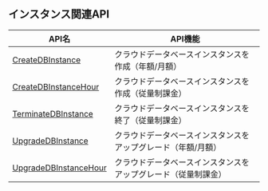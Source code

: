 ## インスタンス関連API

| API名 | API機能 |
|---------|---------|
| [CreateDBInstance](/document/api/240/31810) | クラウドデータベースインスタンスを作成（年額/月額） |
| [CreateDBInstanceHour](/document/api/240/31809) | クラウドデータベースインスタンスを作成（従量制課金） |
| [TerminateDBInstance](/document/api/240/31808) | クラウドデータベースインスタンスを終了（従量制課金） |
| [UpgradeDBInstance](/document/api/240/31807) | クラウドデータベースインスタンスをアップグレード（年額/月額） |
| [UpgradeDBInstanceHour](/document/api/240/31806) | クラウドデータベースインスタンスをアップグレード（従量制課金） |


